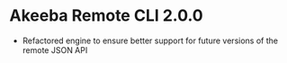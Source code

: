 # Akeeba Remote CLI 2.0.0

* Refactored engine to ensure better support for future versions of the remote JSON API 
